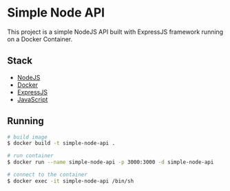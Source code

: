 # Simple Node API

This project is a simple NodeJS API built with ExpressJS framework running on a Docker Container.

## Stack

- [NodeJS](https://nodejs.org/en)
- [Docker](https://www.docker.com/)
- [ExpressJS](https://expressjs.com/pt-br/)
- [JavaScript](https://developer.mozilla.org/pt-BR/docs/Web/JavaScript)

## Running

``` bash
# build image
$ docker build -t simple-node-api .

# run container
$ docker run --name simple-node-api -p 3000:3000 -d simple-node-api

# connect to the container
$ docker exec -it simple-node-api /bin/sh
```

